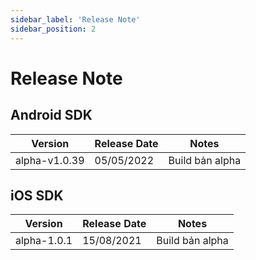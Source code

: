 ```yaml
---
sidebar_label: 'Release Note'
sidebar_position: 2
---
```


# Release Note

## Android SDK

| Version  | Release Date | Notes |
| ------------- | ------------- | ------------- |
| alpha-v1.0.39  | 05/05/2022  | Build bản alpha |


## iOS SDK

| Version  | Release Date | Notes |
| ------------- | ------------- | ------------- |
| alpha-1.0.1  | 15/08/2021  | Build bản alpha |
